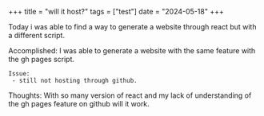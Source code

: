 +++
title = "will it host?"
tags = ["test"]
date = "2024-05-18"
+++

Today i was able to find a way to generate a website through react but with a different script.

Accomplished:
I was able to generate a website with the same feature with the gh pages script.

```
Issue:
 - still not hosting through github.
```

Thoughts:
With so many version of react and my lack of understanding of the gh pages feature on github will it work.
